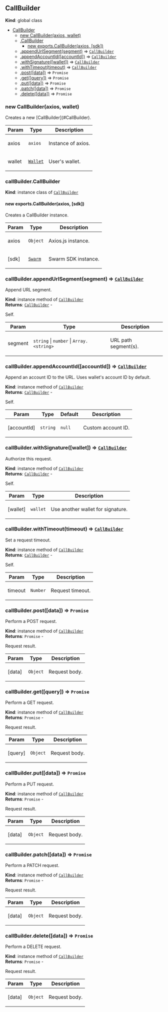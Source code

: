 <a name="CallBuilder"></a>

## CallBuilder
**Kind**: global class  

* [CallBuilder](#CallBuilder)
    * [new CallBuilder(axios, wallet)](#new_CallBuilder_new)
    * [.CallBuilder](#CallBuilder+CallBuilder)
        * [new exports.CallBuilder(axios, [sdk])](#new_CallBuilder+CallBuilder_new)
    * [.appendUrlSegment(segment)](#CallBuilder+appendUrlSegment) ⇒ [<code>CallBuilder</code>](#CallBuilder)
    * [.appendAccountId([accountId])](#CallBuilder+appendAccountId) ⇒ [<code>CallBuilder</code>](#CallBuilder)
    * [.withSignature([wallet])](#CallBuilder+withSignature) ⇒ [<code>CallBuilder</code>](#CallBuilder)
    * [.withTimeout(timeout)](#CallBuilder+withTimeout) ⇒ [<code>CallBuilder</code>](#CallBuilder)
    * [.post([data])](#CallBuilder+post) ⇒ <code>Promise</code>
    * [.get([query])](#CallBuilder+get) ⇒ <code>Promise</code>
    * [.put([data])](#CallBuilder+put) ⇒ <code>Promise</code>
    * [.patch([data])](#CallBuilder+patch) ⇒ <code>Promise</code>
    * [.delete([data])](#CallBuilder+delete) ⇒ <code>Promise</code>

<a name="new_CallBuilder_new"></a>

### new CallBuilder(axios, wallet)
<p>Creates a new [CallBuilder](#CallBuilder).</p>


| Param | Type | Description |
| --- | --- | --- |
| axios | <code>axios</code> | <p>Instance of axios.</p> |
| wallet | [<code>Wallet</code>](#Wallet) | <p>User's wallet.</p> |

<a name="CallBuilder+CallBuilder"></a>

### callBuilder.CallBuilder
**Kind**: instance class of [<code>CallBuilder</code>](#CallBuilder)  
<a name="new_CallBuilder+CallBuilder_new"></a>

#### new exports.CallBuilder(axios, [sdk])
<p>Creates a CallBuilder instance.</p>


| Param | Type | Description |
| --- | --- | --- |
| axios | <code>Object</code> | <p>Axios.js instance.</p> |
| [sdk] | [<code>Swarm</code>](#Swarm) | <p>Swarm SDK instance.</p> |

<a name="CallBuilder+appendUrlSegment"></a>

### callBuilder.appendUrlSegment(segment) ⇒ [<code>CallBuilder</code>](#CallBuilder)
<p>Append URL segment.</p>

**Kind**: instance method of [<code>CallBuilder</code>](#CallBuilder)  
**Returns**: [<code>CallBuilder</code>](#CallBuilder) - <p>Self.</p>  

| Param | Type | Description |
| --- | --- | --- |
| segment | <code>string</code> \| <code>number</code> \| <code>Array.&lt;string&gt;</code> | <p>URL path segment(s).</p> |

<a name="CallBuilder+appendAccountId"></a>

### callBuilder.appendAccountId([accountId]) ⇒ [<code>CallBuilder</code>](#CallBuilder)
<p>Append an account ID to the URL.
Uses wallet's account ID by default.</p>

**Kind**: instance method of [<code>CallBuilder</code>](#CallBuilder)  
**Returns**: [<code>CallBuilder</code>](#CallBuilder) - <p>Self.</p>  

| Param | Type | Default | Description |
| --- | --- | --- | --- |
| [accountId] | <code>string</code> | <code>null</code> | <p>Custom account ID.</p> |

<a name="CallBuilder+withSignature"></a>

### callBuilder.withSignature([wallet]) ⇒ [<code>CallBuilder</code>](#CallBuilder)
<p>Authorize this request.</p>

**Kind**: instance method of [<code>CallBuilder</code>](#CallBuilder)  
**Returns**: [<code>CallBuilder</code>](#CallBuilder) - <p>Self.</p>  

| Param | Type | Description |
| --- | --- | --- |
| [wallet] | <code>wallet</code> | <p>Use another wallet for signature.</p> |

<a name="CallBuilder+withTimeout"></a>

### callBuilder.withTimeout(timeout) ⇒ [<code>CallBuilder</code>](#CallBuilder)
<p>Set a request timeout.</p>

**Kind**: instance method of [<code>CallBuilder</code>](#CallBuilder)  
**Returns**: [<code>CallBuilder</code>](#CallBuilder) - <p>Self.</p>  

| Param | Type | Description |
| --- | --- | --- |
| timeout | <code>Number</code> | <p>Request timeout.</p> |

<a name="CallBuilder+post"></a>

### callBuilder.post([data]) ⇒ <code>Promise</code>
<p>Perform a POST request.</p>

**Kind**: instance method of [<code>CallBuilder</code>](#CallBuilder)  
**Returns**: <code>Promise</code> - <p>Request result.</p>  

| Param | Type | Description |
| --- | --- | --- |
| [data] | <code>Object</code> | <p>Request body.</p> |

<a name="CallBuilder+get"></a>

### callBuilder.get([query]) ⇒ <code>Promise</code>
<p>Perform a GET request.</p>

**Kind**: instance method of [<code>CallBuilder</code>](#CallBuilder)  
**Returns**: <code>Promise</code> - <p>Request result.</p>  

| Param | Type | Description |
| --- | --- | --- |
| [query] | <code>Object</code> | <p>Request body.</p> |

<a name="CallBuilder+put"></a>

### callBuilder.put([data]) ⇒ <code>Promise</code>
<p>Perform a PUT request.</p>

**Kind**: instance method of [<code>CallBuilder</code>](#CallBuilder)  
**Returns**: <code>Promise</code> - <p>Request result.</p>  

| Param | Type | Description |
| --- | --- | --- |
| [data] | <code>Object</code> | <p>Request body.</p> |

<a name="CallBuilder+patch"></a>

### callBuilder.patch([data]) ⇒ <code>Promise</code>
<p>Perform a PATCH request.</p>

**Kind**: instance method of [<code>CallBuilder</code>](#CallBuilder)  
**Returns**: <code>Promise</code> - <p>Request result.</p>  

| Param | Type | Description |
| --- | --- | --- |
| [data] | <code>Object</code> | <p>Request body.</p> |

<a name="CallBuilder+delete"></a>

### callBuilder.delete([data]) ⇒ <code>Promise</code>
<p>Perform a DELETE request.</p>

**Kind**: instance method of [<code>CallBuilder</code>](#CallBuilder)  
**Returns**: <code>Promise</code> - <p>Request result.</p>  

| Param | Type | Description |
| --- | --- | --- |
| [data] | <code>Object</code> | <p>Request body.</p> |

